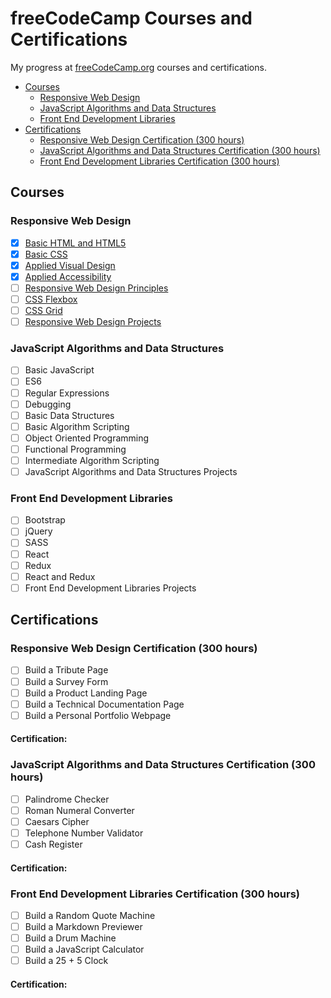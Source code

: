 # freeCodeCamp Courses and Certifications

My progress at [freeCodeCamp.org](https://www.freecodecamp.org) courses and certifications.
- [Courses](#courses)
  - [Responsive Web Design](#responsive-web-design)
  - [JavaScript Algorithms and Data Structures](#javascript-algorithms-and-data-structures)
  - [Front End Development Libraries](#front-end-development-libraries)
- [Certifications](#certifications)
  - [Responsive Web Design Certification (300 hours)](#responsive-web-design-certification-300-hours)
  - [JavaScript Algorithms and Data Structures Certification (300 hours)](#javascript-algorithms-and-data-structures-certification-300-hours)
  - [Front End Development Libraries Certification (300 hours)](#front-end-development-libraries-certification-300-hours)

## Courses

### Responsive Web Design
- [x] [Basic HTML and HTML5](https://www.freecodecamp.org/learn/responsive-web-design/#basic-html-and-html5)
- [x] [Basic CSS](https://www.freecodecamp.org/learn/responsive-web-design/#basic-css)
- [x] [Applied Visual Design](https://www.freecodecamp.org/learn/responsive-web-design/#applied-visual-design)
- [x] [Applied Accessibility](https://www.freecodecamp.org/learn/responsive-web-design/#applied-accessibility)
- [ ] [Responsive Web Design Principles](https://www.freecodecamp.org/learn/responsive-web-design/#responsive-web-design-principles)
- [ ] [CSS Flexbox](https://www.freecodecamp.org/learn/responsive-web-design/#css-flexbox)
- [ ] [CSS Grid](https://www.freecodecamp.org/learn/responsive-web-design/#css-grid)
- [ ] [Responsive Web Design Projects](https://www.freecodecamp.org/learn/responsive-web-design/#responsive-web-design-projects)

### JavaScript Algorithms and Data Structures
- [ ] Basic JavaScript
- [ ] ES6
- [ ] Regular Expressions
- [ ] Debugging
- [ ] Basic Data Structures
- [ ] Basic Algorithm Scripting
- [ ] Object Oriented Programming
- [ ] Functional Programming
- [ ] Intermediate Algorithm Scripting
- [ ] JavaScript Algorithms and Data Structures Projects

### Front End Development Libraries
- [ ] Bootstrap
- [ ] jQuery
- [ ] SASS
- [ ] React
- [ ] Redux
- [ ] React and Redux
- [ ] Front End Development Libraries Projects

## Certifications

### Responsive Web Design Certification (300 hours)
- [ ] Build a Tribute Page
- [ ] Build a Survey Form
- [ ] Build a Product Landing Page
- [ ] Build a Technical Documentation Page
- [ ] Build a Personal Portfolio Webpage

#### **Certification:**

### JavaScript Algorithms and Data Structures Certification (300 hours)
- [ ] Palindrome Checker
- [ ] Roman Numeral Converter
- [ ] Caesars Cipher
- [ ] Telephone Number Validator
- [ ] Cash Register

#### **Certification:**

### Front End Development Libraries Certification (300 hours)
- [ ] Build a Random Quote Machine
- [ ] Build a Markdown Previewer
- [ ] Build a Drum Machine
- [ ] Build a JavaScript Calculator
- [ ] Build a 25 + 5 Clock

#### **Certification:**
